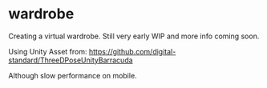 # wardrobe
Creating a virtual wardrobe. Still very early WIP and more info coming soon.

Using Unity Asset from: https://github.com/digital-standard/ThreeDPoseUnityBarracuda

Although slow performance on mobile.
